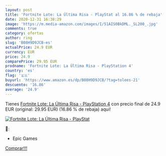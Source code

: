 ```yaml
---
layout: post
title: 'Fortnite Lote: La Última Risa - PlayStat al 16.86 % de rebaja'
date: 2020-12-31 16:38:29
image: 'https://m.media-amazon.com/images/I/51AIS0BkDML._SL200_.jpg'
comments: true
category: ofertas
author: ring
slug: 'B08H9D9JCB-es'
actualPrice: 24.9 EUR
currency: EUR
price: 24.9
comparePrice: 29.95 EUR
prodname: 'Fortnite Lote: La Última Risa - PlayStation 4'
country: 'es'
flag: '🇪🇸'
buyurl: 'https://www.amazon.es/dp/B08H9D9JCB/?tag=tolees-21'
descuento: '16.86'
average: '24.9'
---
```


Tienes [Fortnite Lote: La Última Risa - PlayStation 4](https://www.amazon.es/dp/B08H9D9JCB/?tag=tolees-21) con precio final de  24.9 EUR (original: 29.95 EUR) (16.86 %  de rebaja) aqui!

[![Fortnite Lote: La Última Risa - PlayStat](https://m.media-amazon.com/images/I/51AIS0BkDML._SL200_.jpg)](https://www.amazon.es/dp/B08H9D9JCB/?tag=tolees-21)

🔎:

- Epic Games

[Comprar!!!](https://www.amazon.es/dp/B08H9D9JCB/?tag=tolees-21)
